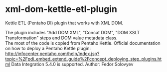 # xml-dom-kettle-etl-plugin
Kettle ETL (Pentaho DI) plugin that works with XML DOM.

The plugin includes "Add DOM XML", "Concat DOM", "DOM XSLT Transformation" steps and DOM value metadata class.  
The most of the code is copied from Pentaho Kettle.
Official documentation on how to deploy a Pentaho Kettle plugin:
http://infocenter.pentaho.com/help/index.jsp?topic=%2Fpdi_embed_extend_guide%2Fconcept_deploying_step_plugins.html
Data Integration 5.4.0 is supported.
Author: Fedor Solovyev
